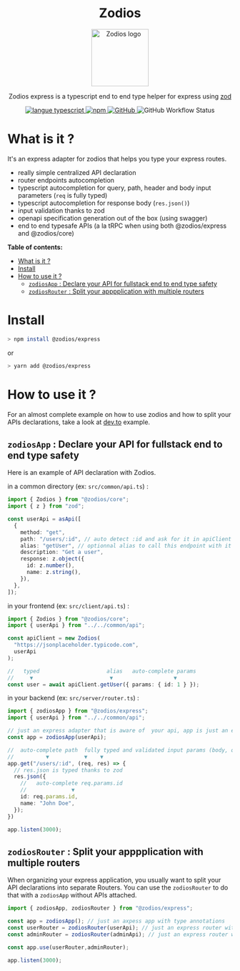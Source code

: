  <h1 align="center">Zodios</h1>
 <p align="center">
   <a href="https://github.com/ecyrbe/zodios-express">
     <img align="center" src="https://raw.githubusercontent.com/ecyrbe/zodios/main/docs/logo.svg" width="128px" alt="Zodios logo">
   </a>
 </p>
 <p align="center">
    Zodios express is a typescript end to end type helper for express using <a href="https://github.com/colinhacks/zod">zod</a>
    <br/>
 </p>
 
 <p align="center">
   <a href="https://www.npmjs.com/package/@zodios/express">
   <img src="https://img.shields.io/npm/v/@zodios/express.svg" alt="langue typescript">
   </a>
   <a href="https://www.npmjs.com/package/@zodios/express">
   <img alt="npm" src="https://img.shields.io/npm/dw/@zodios/express">
   </a>
   <a href="https://github.com/ecyrbe/zodios/blob/main/LICENSE">
    <img alt="GitHub" src="https://img.shields.io/github/license/ecyrbe/zodios-express">   
   </a>
   <img alt="GitHub Workflow Status" src="https://img.shields.io/github/workflow/status/ecyrbe/zodios-express/CI">
 </p>

# What is it ?

It's an express adapter for zodios that helps you type your express routes.
  
- really simple centralized API declaration
- router endpoints autocompletion
- typescript autocompletion for query, path, header and body input parameters (`req` is fully typed)
- typescript autocompletion for response body (`res.json()`)
- input validation thanks to zod
- openapi specification generation out of the box (using swagger)
- end to end typesafe APIs (a la tRPC when using both @zodios/express and @zodios/core)
  
**Table of contents:**

- [What is it ?](#what-is-it-)
- [Install](#install)
- [How to use it ?](#how-to-use-it-)
  - [`zodiosApp` : Declare your API for fullstack end to end type safety](#zodiosapp--declare-your-api-for-fullstack-end-to-end-type-safety)
  - [`zodiosRouter` : Split your apppplication with multiple routers](#zodiosrouter--split-your-apppplication-with-multiple-routers)

# Install

```bash
> npm install @zodios/express
```

or

```bash
> yarn add @zodios/express
```

# How to use it ?

For an almost complete example on how to use zodios and how to split your APIs declarations, take a look at [dev.to](examples/dev.to/) example.

## `zodiosApp` : Declare your API for fullstack end to end type safety

Here is an example of API declaration with Zodios.
  
in a common directory (ex: `src/common/api.ts`) :

```typescript
import { Zodios } from "@zodios/core";
import { z } from "zod";

const userApi = asApi([
  {
    method: "get",
    path: "/users/:id", // auto detect :id and ask for it in apiClient get params
    alias: "getUser", // optionnal alias to call this endpoint with it
    description: "Get a user",
    response: z.object({
      id: z.number(),
      name: z.string(),
    }),
  },
]);
```

in your frontend (ex: `src/client/api.ts`) :

```typescript
import { Zodios } from "@zodios/core";
import { userApi } from "../../common/api";

const apiClient = new Zodios(
  "https://jsonplaceholder.typicode.com",
  userApi
);

//   typed                     alias   auto-complete params
//     ▼                        ▼                   ▼
const user = await apiClient.getUser({ params: { id: 1 } });
```

in your backend (ex: `src/server/router.ts`) :
```typescript
import { zodiosApp } from "@zodios/express";
import { userApi } from "../../common/api";

// just an express adapter that is aware of  your api, app is just an express app with type annotations and validation middlewares
const app = zodiosApp(userApi);

//  auto-complete path  fully typed and validated input params (body, query, path, header)
//          ▼           ▼    ▼
app.get("/users/:id", (req, res) => {
  // res.json is typed thanks to zod
  res.json({
    //   auto-complete req.params.id
    //              ▼
    id: req.params.id,
    name: "John Doe",
  });
})

app.listen(3000);
```

## `zodiosRouter` : Split your apppplication with multiple routers

When organizing your express application, you usually want to split your API declarations into separate Routers.
You can use the `zodiosRouter` to do that with a `zodiosApp` without APIs attached.

```typescript
import { zodiosApp, zodiosRouter } from "@zodios/express";

const app = zodiosApp(); // just an axpess app with type annotations
const userRouter = zodiosRouter(userApi); // just an express router with type annotations and validation middlewares
const adminRouter = zodiosRouter(adminApi); // just an express router with type annotations and validation middlewares

const app.use(userRouter,adminRouter);

app.listen(3000);
```
